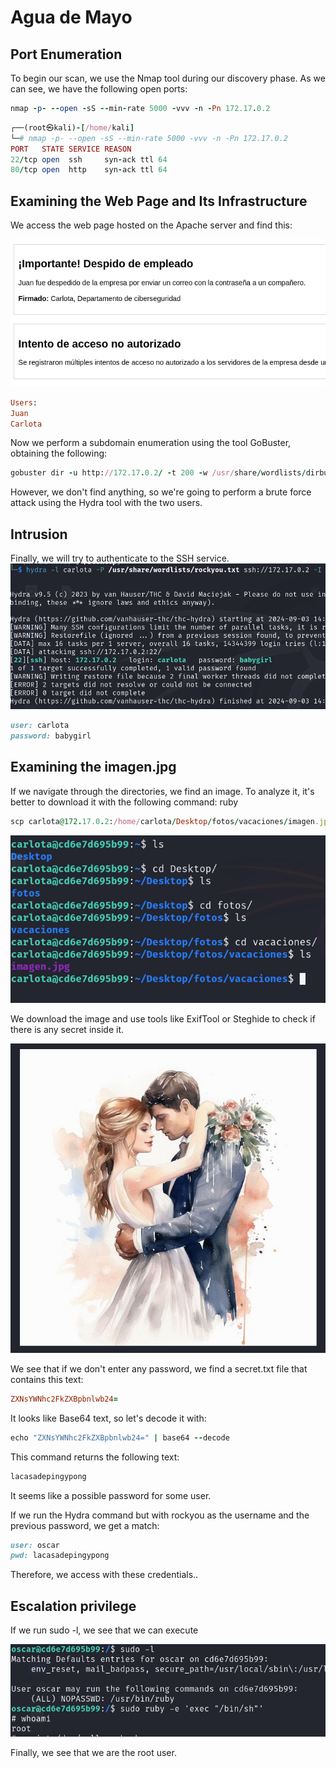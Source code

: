 # Agua de Mayo

## Port Enumeration

To begin our scan, we use the Nmap tool  during our discovery phase. As we can see, we have the following open ports:

```ruby
nmap -p- --open -sS --min-rate 5000 -vvv -n -Pn 172.17.0.2
```

```ruby
┌──(root㉿kali)-[/home/kali]
└─# nmap -p- --open -sS --min-rate 5000 -vvv -n -Pn 172.17.0.2  
PORT   STATE SERVICE REASON
22/tcp open  ssh     syn-ack ttl 64
80/tcp open  http    syn-ack ttl 64

```

## Examining the Web Page and Its Infrastructure
We access the web page hosted on the Apache server and find this:

![alt text](Imagenes/Amor_1.png)

```ruby
Users:
Juan
Carlota
```

Now we perform a subdomain enumeration using the tool GoBuster, obtaining the following:

```ruby
gobuster dir -u http://172.17.0.2/ -t 200 -w /usr/share/wordlists/dirbuster/directory-list-2.3-medium.txt -x php,html

```

However, we don't find anything, so we're going to perform a brute force attack using the Hydra tool with the two users.

## Intrusion

Finally, we will try to authenticate to the SSH service.
![alt text](Imagenes/Amor_2.png)

``` ruby
user: carlota
password: babygirl
```
## Examining the imagen.jpg 

If we navigate through the directories, we find an image. To analyze it, it's better to download it with the following command:
ruby

```ruby
scp carlota@172.17.0.2:/home/carlota/Desktop/fotos/vacaciones/imagen.jpg /home/kali/Desktop/amor/
```

![alt text](Imagenes/Amor_3.png)

We download the image and use tools like ExifTool or Steghide to check if there is any secret inside it.

![alt text](Imagenes/Amor_4.png)

We see that if we don't enter any password, we find a secret.txt file that contains this text:

```ruby
ZXNsYWNhc2FkZXBpbnlwb24=
```

It looks like Base64 text, so let's decode it with:

```ruby
echo "ZXNsYWNhc2FkZXBpbnlwb24=" | base64 --decode
```

This command returns the following text:

```ruby
lacasadepingypong
```
It seems like a possible password for some user.

If we run the Hydra command but with rockyou as the username and the previous password, we get a match:

```ruby
user: oscar
pwd: lacasadepingypong
```

Therefore, we access with these credentials..



## Escalation privilege


If we run sudo -l, we see that we can execute 

![alt text](Imagenes/Amor_5.png)

Finally, we see that we are the root user.